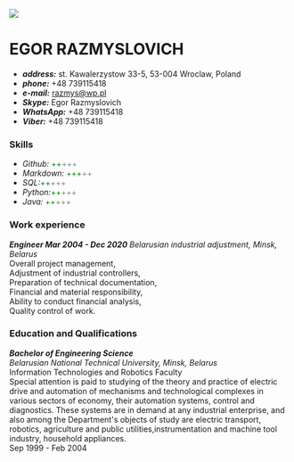 ![](C:\Users\user\Desktop\EgorRazmyslovichCV.jpg) 

# EGOR RAZMYSLOVICH
+ ***address:*** st. Kawalerzystow 33-5, 53-004 Wroclaw, Poland
+ ***phone:*** +48 739115418
+ ***e-mail:*** [razmys@wp.pl](mailto:razmys@wp.pl)
+ ***Skype:*** Egor Razmyslovich
+ ***WhatsApp:*** +48 739115418
+ ***Viber:*** +48 739115418

### Skills
+ *Github:*  <span style="color:green">++</span><span style="color:gray">+++</span>
+ *Markdown:* <span style="color:green">+++</span><span style="color:gray">++</span>
+ *SQL:*<span style="color:green">++</span><span style="color:gray">+++</span>
+ *Python:*<span style="color:green">++</span><span style="color:gray">+++</span>
+ *Java:*  <span style="color:green">++</span><span style="color:gray">+++</span>

### Work experience
***Engineer Mar 2004 - Dec 2020***
*Belarusian industrial adjustment, Minsk, Belarus*  
Overall project management,  
Adjustment of industrial controllers,  
Preparation of technical documentation,  
Financial and material responsibility,  
Ability to conduct financial analysis,  
Quality control of work.

### Education and Qualifications

***Bachelor of Engineering Science***  
*Belarusian National Technical University, Minsk, Belarus*  
Information Technologies and Robotics Faculty  
Special attention is paid to studying of the theory and practice of electric drive and automation of
mechanisms and technological complexes in various sectors of economy, their automation systems,
control and diagnostics. These systems are in demand at any industrial enterprise, and also among
the Department's objects of study are electric transport, robotics, agriculture and public
utilities,instrumentation and machine tool industry, household appliances.  
Sep 1999 - Feb 2004



